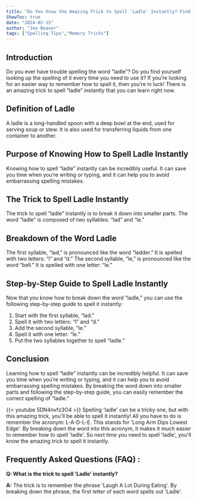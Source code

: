 ```yaml
---
title: "Do You Know the Amazing Trick to Spell 'Ladle' Instantly? Find Out Now!"
ShowToc: true 
date: "2024-02-15"
author: "Joe Beaver" 
tags: ["Spelling Tips","Memory Tricks"]
---
```

## Introduction

Do you ever have trouble spelling the word "ladle"? Do you find yourself looking up the spelling of it every time you need to use it? If you’re looking for an easier way to remember how to spell it, then you’re in luck! There is an amazing trick to spell “ladle” instantly that you can learn right now. 

## Definition of Ladle

A ladle is a long-handled spoon with a deep bowl at the end, used for serving soup or stew. It is also used for transferring liquids from one container to another.

## Purpose of Knowing How to Spell Ladle Instantly

Knowing how to spell “ladle” instantly can be incredibly useful. It can save you time when you’re writing or typing, and it can help you to avoid embarrassing spelling mistakes. 

## The Trick to Spell Ladle Instantly

The trick to spell “ladle” instantly is to break it down into smaller parts. The word “ladle” is composed of two syllables: “lad” and “le.” 

## Breakdown of the Word Ladle

The first syllable, “lad,” is pronounced like the word “ladder.” It is spelled with two letters: “l” and “d.” The second syllable, “le,” is pronounced like the word “bell.” It is spelled with one letter: “le.” 

## Step-by-Step Guide to Spell Ladle Instantly

Now that you know how to break down the word “ladle,” you can use the following step-by-step guide to spell it instantly:

1. Start with the first syllable, “lad.”
2. Spell it with two letters: “l” and “d.”
3. Add the second syllable, “le.”
4. Spell it with one letter: “le.”
5. Put the two syllables together to spell “ladle.”

## Conclusion

Learning how to spell “ladle” instantly can be incredibly helpful. It can save you time when you’re writing or typing, and it can help you to avoid embarrassing spelling mistakes. By breaking the word down into smaller parts and following the step-by-step guide, you can easily remember the correct spelling of “ladle.”

{{< youtube 5DN4nvfz3O4 >}} 
Spelling 'ladle' can be a tricky one, but with this amazing trick, you'll be able to spell it instantly! All you have to do is remember the acronym: L-A-D-L-E. This stands for 'Long Arm Dips Lowest Edge'. By breaking down the word into this acronym, it makes it much easier to remember how to spell 'ladle'. So next time you need to spell 'ladle', you'll know the amazing trick to spell it instantly.

## Frequently Asked Questions (FAQ) :
**Q: What is the trick to spell 'Ladle' instantly?**

**A:** The trick is to remember the phrase 'Laugh A Lot During Eating'. By breaking down the phrase, the first letter of each word spells out 'Ladle'.






